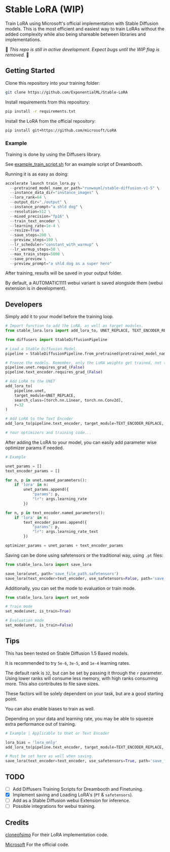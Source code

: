 # Stable LoRA (WIP)
Train LoRA using Microsoft's official implementation with Stable Diffusion models.
This is the most efficient and easiest way to train LoRAs without the added complexity while also being shareable between libraries and implementations. 

🚧 *This repo is still in active development. Expect bugs until the *WIP* flag is removed.* 🚧

## Getting Started

Clone this repository into your training folder:

```bash
git clone https://github.com/ExponentialML/Stable-LoRA
```

Install requirements from this repository:

```bash
pip install -r requirements.txt
```

Install the LoRA from the official repository:

```bash
pip install git+https://github.com/microsoft/LoRA
```

### Example

Training is done by using the Diffusers library. 

See [example_train_script.sh](https://github.com/ExponentialML/Stable-LoRA/blob/main/example_train_script.sh) for an example script of Dreambooth.

Running it is as easy as doing:

```python
accelerate launch train_lora.py \
  --pretrained_model_name_or_path="runwayml/stable-diffusion-v1-5" \
  --instance_data_dir="instance_images" \
  --lora_rank=64 \
  --output_dir="./output" \
  --instance_prompt="a shld dog" \
  --resolution=512 \
  --mixed_precision="fp16" \
  --train_text_encoder \
  --learning_rate=1e-4 \
  --resize=True \
  --save_steps=200 \
  --preview_steps=100 \
  --lr_scheduler="constant_with_warmup" \
  --lr_warmup_steps=50 \
  --max_train_steps=5000 \
  --save_preview \
  --preview_prompt="a shld dog as a super hero"
```

After training, results will be saved in your output folder. 

By default, a AUTOMATIC1111 webui variant is saved alongside them (webui extension is in development).

## Developers

Simply add it to your model before the training loop.

```python
# Import function to add the LoRA, as well as target modules.
from stable_lora.lora import add_lora_to, UNET_REPLACE, TEXT_ENCODER_REPLACE

from diffusers import StableDiffusionPipeline

# Load a Stable Diffusion Model
pipeline = StableDiffusionPipeline.from_pretrained(pretrained_model_name_or_path)

# Freeze the models. Remember, only the LoRA weights get trained, not the model itself.
pipeline.unet.requires_grad_(False)
pipeline.text_encoder.requires_grad_(False)

# Add LoRA to the UNET
add_lora_to(
    pipeline.unet, 
    target_module=UNET_REPLACE, 
    search_class=[torch.nn.Linear, torch.nn.Conv2d], 
    r=32
)

# Add LoRA to the Text Encoder
add_lora_to(pipeline.text_encoder, target_module=TEXT_ENCODER_REPLACE, r=32)

# Your optimizers and training code...
```

After adding the LoRA to your model, you can easily add parameter wise optimizer params if needed.

```python
# Example

unet_params = []
text_encoder_params = []

for n, p in unet.named_parameters():
    if 'lora' in n:
        unet_params.append({
            "params": p, 
            "lr": args.learning_rate
        })

for n, p in text_encoder.named_parameters():
    if 'lora' in n:
        text_encoder_params.append({
            "params": p, 
            "lr": args.learning_rate_text
        })

optimizer_params = unet_params + text_encoder_params
```

Saving can be done using safetensors or the traditional way, using `.pt` files:

```python
from stable_lora.lora import save_lora

save_lora(unet, path='save_file_path.safetensors')
save_lora(text_encoder=text_encoder, use_safetensors=False, path='save_file_path.pt')

```

Additionally, you can set the mode to evaluation or train mode.

```python
from stable_lora.lora import set_mode

# Train mode
set_mode(unet, is_train=True)

# Evaluation mode
set_mode(unet, is_train=False)
```

## Tips

This has been tested on Stable Diffusion 1.5 Based models.

It is recommended to try `5e-6`, `3e-5`, and `1e-4` learning rates. 

The default rank is `32`, but can be set by passing it through the `r` parameter. Using lower ranks will consume less memory, with high ranks consuming more. 
This also contributes to file save sizes.

These factors will be solely dependent on your task, but are a good starting point.

You can also enable biases to train as well. 

Depending on your data and learning rate, you may be able to squeeze extra performance out of training.
```python
# Example | Applicable to Unet or Text Encoder

lora_bias = 'lora_only'
add_lora_to(pipeline.text_encoder, target_module=TEXT_ENCODER_REPLACE, r=32, lora_bias=lora_bias)

# Must be set here as well when saving.
save_lora(text_encoder=text_encoder, use_safetensors=True, path='save_file_path.pt', lora_bias=lora_bias)
```

## TODO
- [ ] Add Diffusers Training Scripts for Dreambooth and Finetuning.
- [x] Implement saving and Loading LoRA's (`PT` & `safetensors`).
- [ ] Add as a Stable Diffusion webui Extension for inference.
- [ ] Possible integrations for webui training.

## Credits
[cloneofsimo](https://github.com/cloneofsimo/lora) For their LoRA implementation code.

[Microsoft](https://github.com/microsoft/LoRA) For the official code.
